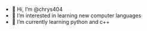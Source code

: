 - 👋 Hi, I’m @chrys404
- 👀 I’m interested in learning new computer languages
- 🌱 I’m currently learning python and c++

